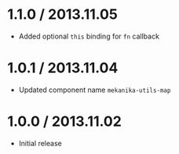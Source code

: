 
# 1.1.0 / 2013.11.05

  - Added optional `this` binding for `fn` callback

# 1.0.1 / 2013.11.04

  - Updated component name `mekanika-utils-map`

# 1.0.0 / 2013.11.02

  - Initial release
